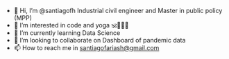 - 👋 Hi, I’m @santiagofh Industrial civil engineer and Master in public policy (MPP)
- 👀 I’m interested in code and yoga 🕉🧑🏾‍💻
- 🌱 I’m currently learning Data Science
- 💞️ I’m looking to collaborate on Dashboard of pandemic data
- 📫 How to reach me in santiagofariash@gmail.com 

<!---
santiagofh/santiagofh is a ✨ special ✨ repository because its `README.md` (this file) appears on your GitHub profile.
You can click the Preview link to take a look at your changes.
--->

